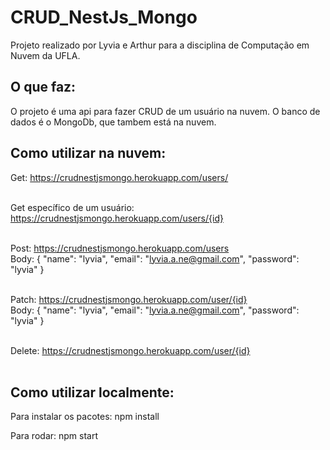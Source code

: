# CRUD_NestJs_Mongo

Projeto realizado por Lyvia e Arthur para a disciplina de Computação em Nuvem da UFLA.

## O que faz:

O projeto é uma api para fazer CRUD de um usuário na nuvem. O banco de dados é o MongoDb, que tambem está na nuvem.

## Como utilizar na nuvem:

Get:
https://crudnestjsmongo.herokuapp.com/users/ <br><br>

Get específico de um usuário: https://crudnestjsmongo.herokuapp.com/users/{id} <br><br>

Post:
https://crudnestjsmongo.herokuapp.com/users <br>
Body:
{
"name": "lyvia",
"email": "lyvia.a.ne@gmail.com",
"password": "lyvia"
}
<br><br>

Patch: https://crudnestjsmongo.herokuapp.com/user/{id}
<br>
Body:
{
"name": "lyvia",
"email": "lyvia.a.ne@gmail.com",
"password": "lyvia"
}
<br><br>

Delete:
https://crudnestjsmongo.herokuapp.com/user/{id}
<br>
<br>

## Como utilizar localmente:

Para instalar os pacotes:
npm install
<br>

Para rodar: npm start
